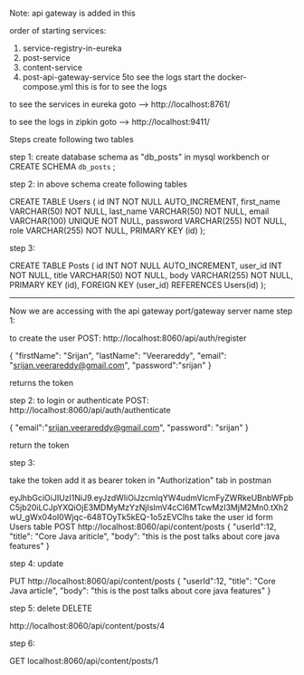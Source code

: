 Note: api gateway is added in this

order of starting services:
1. service-registry-in-eureka
2. post-service
3. content-service
4. post-api-gateway-service
5to see the logs start the docker-compose.yml this is for to see the logs

to see the services in eureka goto --> http://localhost:8761/

to see the logs in zipkin goto --> http://localhost:9411/

Steps create following two tables

step 1: create database schema as "db_posts" in mysql workbench or
CREATE SCHEMA `db_posts` ;

step 2: in above schema create following tables

CREATE TABLE Users (
id INT NOT NULL AUTO_INCREMENT,
first_name VARCHAR(50) NOT NULL,
last_name VARCHAR(50) NOT NULL,
email VARCHAR(100) UNIQUE NOT NULL,
password VARCHAR(255) NOT NULL,
role VARCHAR(255) NOT NULL,
PRIMARY KEY (id)
);

step 3:

CREATE TABLE Posts (
id INT NOT NULL AUTO_INCREMENT,
user_id INT NOT NULL,
title VARCHAR(50) NOT NULL,
body VARCHAR(255) NOT NULL,
PRIMARY KEY (id),
FOREIGN KEY (user_id) REFERENCES Users(id)
);

-------------------------------
Now we are accessing with the api gateway port/gateway server name
step 1:

to create the user
POST:
http://localhost:8060/api/auth/register

{
"firstName": "Srijan",
"lastName": "Veerareddy",
"email": "srijan.veerareddy@gmail.com",
"password":"srijan"
}

returns the token


step 2: to login or authenticate
POST:
http://localhost:8060/api/auth/authenticate

{
"email":"srijan.veerareddy@gmail.com",
"password": "srijan"
}

return the token

step 3:

take the token add it as bearer token in "Authorization" tab in
postman

eyJhbGciOiJIUzI1NiJ9.eyJzdWIiOiJzcmlqYW4udmVlcmFyZWRkeUBnbWFpbC5jb20iLCJpYXQiOjE3MDMyMzYzNjIsImV4cCI6MTcwMzI3MjM2Mn0.tXh2wU_gWx04oI0Wjqc-648TOyTk5kEQ-1o5zEVClhs
take the user id form Users table
POST
http://localhost:8060/api/content/posts
{
"userId":12,
"title": "Core Java ariticle",
"body": "this is the post talks about core java features"
}

step 4: update

PUT
http://localhost:8060/api/content/posts
{
"userId":12,
"title": "Core Java article",
"body": "this is the post talks about core java features"
}

step 5: delete
DELETE

http://localhost:8060/api/content/posts/4

step 6: 

GET
localhost:8060/api/content/posts/1

